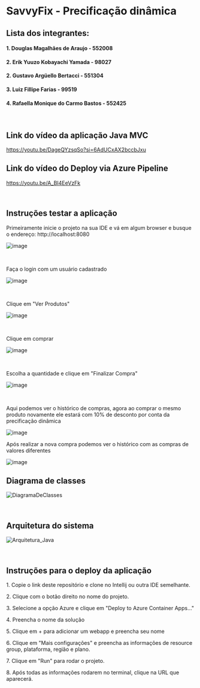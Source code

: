 # SavvyFix - Precificação dinâmica

## Lista dos integrantes:
#### 1. Douglas Magalhães de Araujo - 552008

#### 2. Erik Yuuzo Kobayachi Yamada - 98027

#### 2. Gustavo Argüello Bertacci - 551304

#### 3. Luiz Fillipe Farias - 99519

#### 4. Rafaella Monique do Carmo Bastos - 552425

<br>

## Link do vídeo da aplicação Java MVC
https://youtu.be/DageQYzsqSo?si=6AdUCxAX2bccbJxu

## Link do vídeo do Deploy via Azure Pipeline
https://youtu.be/A_BI4EeVzFk

<br>

## Instruções testar a aplicação

<p>Primeiramente inicie o projeto na sua IDE e vá em algum browser e busque o endereço: http://localhost:8080
  
![image](https://github.com/user-attachments/assets/e821f91b-6c7d-4a13-909c-139b1fdb16e8)

<br>

Faça o login com um usuário cadastrado

![image](https://github.com/user-attachments/assets/e7b48947-e2fe-4195-a01b-e2e84615dd65)

<br>

Clique em "Ver Produtos"

![image](https://github.com/user-attachments/assets/6abb5cf3-7eaa-4a63-beb4-1f4fa3cec7be)

<br>

Clique em comprar

![image](https://github.com/user-attachments/assets/5501e58f-779b-4ec1-9ed6-37a44c782d92)

<br>

Escolha a quantidade e clique em "Finalizar Compra"

![image](https://github.com/user-attachments/assets/5a0cf5ad-f4bd-4931-bf0d-86a67de0e684)

<br>

Aqui podemos ver o histórico de compras, agora ao comprar o mesmo produto novamente ele estará com 10% de desconto 
por conta da precificação dinâmica

![image](https://github.com/user-attachments/assets/8a9870d2-eadf-41a8-8d6e-230476473e64)

Após realizar a nova compra podemos ver o histórico com as compras de valores diferentes

![image](https://github.com/user-attachments/assets/d6f2a4f6-ffba-4572-9779-e5adb03b0442)
</p>

## Diagrama de classes
![DiagramaDeClasses](https://github.com/user-attachments/assets/ec004b70-08e7-4c68-8690-d93a9d32ea48)

<br>

## Arquitetura do sistema
![Arquitetura_Java](https://github.com/user-attachments/assets/9c992f51-3f8a-4808-83d7-eab1ad0d10e6)

<br>

## Instruções para o deploy da aplicação
<p>1. Copie o link deste repositório e clone no Intellij ou outra IDE semelhante.</p>
<p>2. Clique com o botão direito no nome do projeto.</p>
<p>3. Selecione a opção Azure e clique em "Deploy to Azure Container Apps..."</p>
<p>4. Preencha o nome da solução</p>
<p>5. Clique em + para adicionar um webapp e preencha seu nome</p>
<p>6. Clique em "Mais configurações" e preencha as informações de resource group, plataforma, região e plano.</p>
<p>7. Clique em "Run" para rodar o projeto.</p>
<p>8. Após todas as informações rodarem no terminal, clique na URL que aparecerá.</p>
